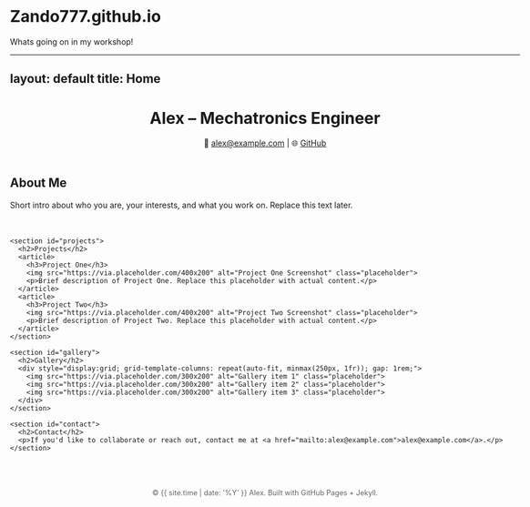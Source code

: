 # Zando777.github.io
Whats going on in my workshop!

---
layout: default
title: Home
---

<!DOCTYPE html>
<html lang="en">
<head>
  <meta charset="UTF-8">
  <meta name="viewport" content="width=device-width, initial-scale=1.0">
  <title>{{ site.title }}</title>
  <link rel="stylesheet" href="https://cdn.jsdelivr.net/npm/@picocss/pico@2/css/pico.min.css">
  <style>
    body { max-width: 900px; margin: auto; padding: 2rem; }
    header { text-align: center; margin-bottom: 2rem; }
    section { margin: 3rem 0; }
    img.placeholder { width: 100%; max-width: 400px; border-radius: 8px; box-shadow: 0 2px 6px rgba(0,0,0,0.1); }
    footer { text-align: center; margin-top: 4rem; font-size: 0.9em; color: #666; }
  </style>
</head>
<body>
  <header>
    <h1>Alex – Mechatronics Engineer</h1>
    <p>📧 <a href="mailto:alex@example.com">alex@example.com</a> | 🌐 <a href="https://github.com/yourusername">GitHub</a></p>
  </header>

  <main>
    <section id="about">
      <h2>About Me</h2>
      <p>Short intro about who you are, your interests, and what you work on. Replace this text later.</p>
    </section>

    <section id="projects">
      <h2>Projects</h2>
      <article>
        <h3>Project One</h3>
        <img src="https://via.placeholder.com/400x200" alt="Project One Screenshot" class="placeholder">
        <p>Brief description of Project One. Replace this placeholder with actual content.</p>
      </article>
      <article>
        <h3>Project Two</h3>
        <img src="https://via.placeholder.com/400x200" alt="Project Two Screenshot" class="placeholder">
        <p>Brief description of Project Two. Replace this placeholder with actual content.</p>
      </article>
    </section>

    <section id="gallery">
      <h2>Gallery</h2>
      <div style="display:grid; grid-template-columns: repeat(auto-fit, minmax(250px, 1fr)); gap: 1rem;">
        <img src="https://via.placeholder.com/300x200" alt="Gallery item 1" class="placeholder">
        <img src="https://via.placeholder.com/300x200" alt="Gallery item 2" class="placeholder">
        <img src="https://via.placeholder.com/300x200" alt="Gallery item 3" class="placeholder">
      </div>
    </section>

    <section id="contact">
      <h2>Contact</h2>
      <p>If you'd like to collaborate or reach out, contact me at <a href="mailto:alex@example.com">alex@example.com</a>.</p>
    </section>
  </main>

  <footer>
    <p>© {{ site.time | date: '%Y' }} Alex. Built with GitHub Pages + Jekyll.</p>
  </footer>
</body>
</html>
